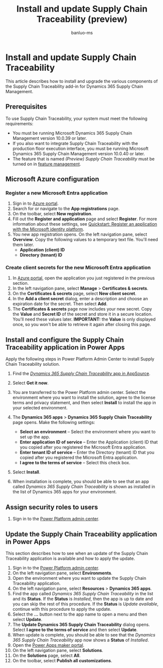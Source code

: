 ﻿---
title: Install and update Supply Chain Traceability (preview)
description: This article describes how to install and update the various components of the Supply Chain Traceability add-in for Dynamics 365 Supply Chain Management.
author: banluo-ms
ms.author: banluo
ms.reviewer: kamaybac
ms.search.form: 
ms.topic: how-to
ms.date: 07/29/2024
ms.custom: 
  - bap-template
---

# Install and update Supply Chain Traceability

This article describes how to install and upgrade the various components of the Supply Chain Traceability add-in for Dynamics 365 Supply Chain Management.

## Prerequisites

To use Supply Chain Traceability, your system must meet the following requirements:

- You must be running Microsoft Dynamics 365 Supply Chain Management version 10.0.39 or later.
- If you also want to integrate Supply Chain Traceability with the production floor execution interface, you must be running Microsoft Dynamics 365 Supply Chain Management version 10.0.40 or later.
- The feature that is named *(Preview) Supply Chain Traceability* must be turned on in [feature management](../../fin-ops-core/fin-ops/get-started/feature-management/feature-management-overview.md).

## Microsoft Azure configuration

### Register a new Microsoft Entra application

1. Sign in to [Azure portal](https://ms.portal.azure.com/).
1. Search for or navigate to the **App registrations** page.
1. On the toolbar, select **New registration**.
1. Fill out the **Register and application** page and select **Register**. For more information about these settings, see [Quickstart: Register an application with the Microsoft identity platform](/entra/identity-platform/quickstart-register-app?tabs=certificate).
1. You new app registration opens. On the left navigation pane, select **Overview**. Copy the following values to a temporary text file. You'll need them later.
    - **Application (client) ID**
    - **Directory (tenant) ID**

### Create client secrets for the new Microsoft Entra application

1. In [Azure portal](https://ms.portal.azure.com/), open the application you just registered in the previous section.
1. In the left navigation pane, select **Manage** \> **Certificates & secrets**.
1. On the **Certificates & secrets** page, select **New client secret**.
1. In the **Add a client secret** dialog, enter a description and choose an expiration date for the secret. Then select **Add**.
1. The **Certificates & secrets** page now includes your new secret. Copy the **Value** and **Secret ID** of the secret and store it in a secure location. You'll need these values later. **IMPORTANT:** the **Value** is only displayed once, so you won't be able to retrieve it again after closing this page.

## Install and configure the Supply Chain Traceability application in Power Apps

Apply the following steps in Power Platform Admin Center to install Supply Chain Traceability solution.

1. Find the [*Dynamics 365 Supply Chain Traceability* app in AppSource](https://appsource.microsoft.com/en-US/product/dynamics-365/mscrm.d365-supply-chain-traceability-preview?flightCodes=sctprivatepreview).
1. Select **Get it now**.
1. You are transferred to the Power Platform admin center. Select the environment where you want to install the solution, agree to the license terms and privacy statement, and then select **Install** to install the app in your selected environment. <!--KFM: There was some info here about selecting a region, but it was confusing and seems like a special case, so I removed it. The UI provides a help link about it anyway. Please advise if we need to put this info back here. -->
1. The **Dynamics 365 apps** \> **Dynamics 365 Supply Chain Traceability** page opens. Make the following settings: <!--KFM: This is how it worked for me, but it's different from what the original guide described. The guide described finding the not-configured app in a list and selecting **Manage**.  -->
    - **Select an environment** – Select the environment where you want to set up the app.
    - **Enter application ID of service** – Enter the Application (client) ID that you copied after you registered the Microsoft Entra application.
    - **Enter tenant ID of service** – Enter the Directory (tenant) ID that you copied after you registered the Microsoft Entra application.
    - **I agree to the terms of service** – Select this check box.

    <!--KFM: Original draft incldued the following. Do we really want this?   **Note: If there is no entry for application id and tenant id, please contact the product team.** --->

1. Select **Install**.
1. When installation is complete, you should be able to see that an app called *Dynamics 365 Supply Chain Traceability* is shown as installed in the list of Dynamics 365 apps for your environment.

## Assign security roles to users

<!--KFM: FIrst draft says this is for private preview. Do we still need to do this?-->

1. Sign in to the [Power Platform admin center](https://admin.powerplatform.microsoft.com).


## Update the Supply Chain Traceability application in Power Apps

This section describes how to see when an update of the Supply Chain Traceability application is available and how to apply the update.

1. Sign in to the [Power Platform admin center](https://admin.powerplatform.microsoft.com).
1. On the left navigation pane, select **Environments**.
1. Open the environment where you want to update the Supply Chain Traceability application.
1. On the left navigation pane, select **Resources** \> **Dynamics 365 apps**.
1. Find the app called *Dynamics 365 Supply Chain Traceability* in the list and its **Status**. If the **Status** is *Installed*, then the app is up to date and you can skip the rest of this procedure. If the **Status**  is *Update available*, continue with this procedure to apply the update.
1. Select the **...** button next to the app name to open a menu and then select **Update**.
1. The **Update Dynamics 365 Supply Chain Traceability** dialog opens. Select **I agree to the terms of service** and then select **Update**.
1. When update is complete, you should be able to see that the *Dynamics 365 Supply Chain Traceability* app now shows a **Status** of *Installed*.
1. Open the [Power Apps maker portal](https://make.powerapps.com/).
1. On the left navigation pane, select **Solutions**.
1. On the **Solutions** page, select **All**.
1. On the toolbar, select **Publish all customizations**.
